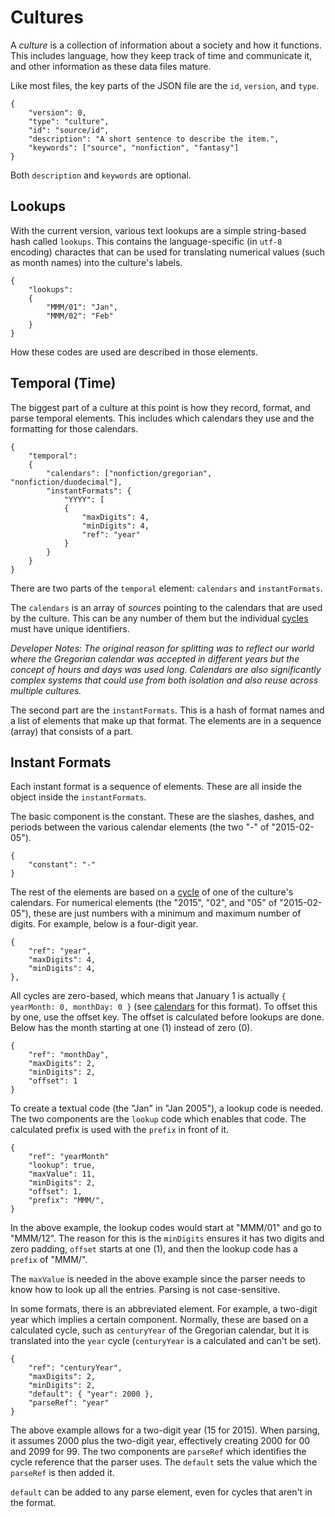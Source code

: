 Cultures
========

A *culture* is a collection of information about a society and how it functions. This includes language, how they keep track of time and communicate it, and other information as these data files mature.

Like most files, the key parts of the JSON file are the `id`, `version`, and `type`.

    {
        "version": 0,
        "type": "culture",
        "id": "source/id",
        "description": "A short sentence to describe the item.",
        "keywords": ["source", "nonfiction", "fantasy"]
    }

Both `description` and `keywords` are optional.

Lookups
-------

With the current version, various text lookups are a simple string-based hash called `lookups`. This contains the language-specific (in `utf-8` encoding) charactes that can be used for translating numerical values (such as month names) into the culture's labels.

    {
        "lookups":
        {
            "MMM/01": "Jan",
            "MMM/02": "Feb"
        }
    }

How these codes are used are described in those elements.

Temporal (Time)
---------------

The biggest part of a culture at this point is how they record, format, and parse temporal elements. This includes which calendars they use and the formatting for those calendars.

    {
        "temporal":
        {
            "calendars": ["nonfiction/gregorian", "nonfiction/duodecimal"],
            "instantFormats": {
                "YYYY": [
    			{
    				"maxDigits": 4,
    				"minDigits": 4,
    				"ref": "year"
    			}
            }
        }
    }

There are two parts of the `temporal` element: `calendars` and `instantFormats`.

The `calendars` is an array of *sources* pointing to the calendars that are used by the culture. This can be any number of them but the individual [cycles](calendars.md) must have unique identifiers.

*Developer Notes: The original reason for splitting was to reflect our world where the Gregorian calendar was accepted in different years but the concept of hours and days was used long. Calendars are also significantly complex systems that could use from both isolation and also reuse across multiple cultures.*

The second part are the `instantFormats`. This is a hash of format names and a list of elements that make up that format. The elements are in a sequence (array) that consists of a part.

Instant Formats
---------------

Each instant format is a sequence of elements. These are all inside the object inside the `instantFormats`.

The basic component is the constant. These are the slashes, dashes, and periods between the various calendar elements (the two "-" of "2015-02-05").

    {
        "constant": "-"
    }

The rest of the elements are based on a [cycle](calendars.md) of one of the culture's calendars. For numerical elements (the "2015", "02", and "05" of "2015-02-05"), these are just numbers with a minimum and maximum number of digits. For example, below is a four-digit year.

    {
        "ref": "year",
        "maxDigits": 4,
        "minDigits": 4,
    },

All cycles are zero-based, which means that January 1 is actually `{ yearMonth: 0, monthDay: 0 }` (see [calendars](calendars.md) for this format). To offset this by one, use the offset key. The offset is calculated before lookups are done. Below has the month starting at one (1) instead of zero (0).

    {
        "ref": "monthDay",
        "maxDigits": 2,
        "minDigits": 2,
        "offset": 1
    }

To create a textual code (the "Jan" in "Jan 2005"), a lookup code is needed. The two components are the `lookup` code which enables that code. The calculated prefix is used with the `prefix` in front of it.

    {
        "ref": "yearMonth"
        "lookup": true,
        "maxValue": 11,
        "minDigits": 2,
        "offset": 1,
        "prefix": "MMM/",
    }

In the above example, the lookup codes would start at "MMM/01" and go to "MMM/12". The reason for this is the `minDigits` ensures it has two digits and zero padding, `offset` starts at one (1), and then the lookup code has a `prefix` of "MMM/".

The `maxValue` is needed in the above example since the parser needs to know how to look up all the entries. Parsing is not case-sensitive.

In some formats, there is an abbreviated element. For example, a two-digit year which implies a certain component. Normally, these are based on a calculated cycle, such as `centuryYear` of the Gregorian calendar, but it is translated into the `year` cycle (`centuryYear` is a calculated and can't be set).

    {
        "ref": "centuryYear",
        "maxDigits": 2,
        "minDigits": 2,
        "default": { "year": 2000 },
        "parseRef": "year"
    }

The above example allows for a two-digit year (15 for 2015). When parsing, it assumes 2000 plus the two-digit year, effectively creating 2000 for 00 and 2099 for 99. The two components are `parseRef` which identifies the cycle reference that the parser uses. The `default` sets the value which the `parseRef` is then added it.

`default` can be added to any parse element, even for cycles that aren't in the format.
